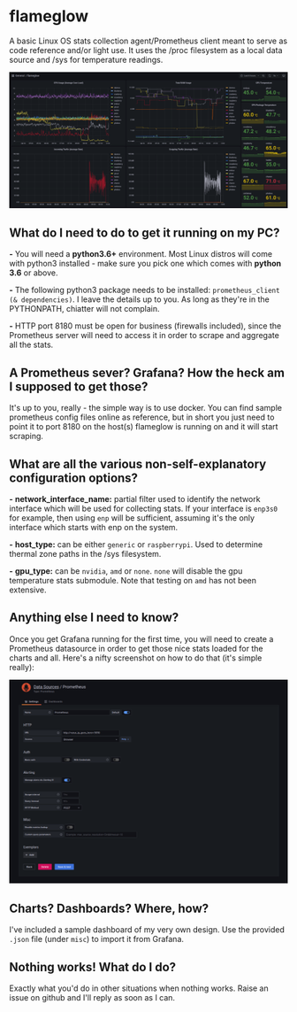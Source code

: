 ﻿# flameglow
A basic Linux OS stats collection agent/Prometheus client meant to serve as code reference and/or light use. It uses the /proc filesystem as a local data source and /sys for temperature readings.

![flameglow_grafana](flameglow_grafana.png)

## What do I need to do to get it running on my PC?

**-** You will need a **python3.6+** environment. Most Linux distros will come with python3 installed - make sure you pick one which comes with **python 3.6** or above.

**-** The following python3 package needs to be installed: `prometheus_client (& dependencies)`. I leave the details up to you. As long as they're in the PYTHONPATH, chiatter will not complain.

**-** HTTP port 8180 must be open for business (firewalls included), since the Prometheus server will need to access it in order to scrape and aggregate all the stats.

## A Prometheus sever? Grafana? How the heck am I supposed to get those?

It's up to you, really - the simple way is to use docker. You can find sample prometheus config files online as reference, but in short you just need to point it to port 8180 on the host(s) flameglow is running on and it will start scraping.

## What are all the various non-self-explanatory configuration options?

**-** **network_interface_name:** partial filter used to identify the network interface which will be used for collecting stats. If your interface is `enp3s0` for example, then using `enp` will be sufficient, assuming it's the only interface which starts with enp on the system.

**-** **host_type:** can be either `generic` or `raspberrypi`. Used to determine thermal zone paths in the /sys filesystem.

**-** **gpu_type:** can be `nvidia`, `amd` or `none`. `none` will disable the gpu temperature stats submodule. Note that testing on `amd` has not been extensive.

## Anything else I need to know?

Once you get Grafana running for the first time, you will need to create a Prometheus datasource in order to get those nice stats loaded for the charts and all. Here's a nifty screenshot on how to do that (it's simple really):

![grafana_datasource](grafana_datasource.png)

## Charts? Dashboards? Where, how?

I've included a sample dashboard of my very own design. Use the provided `.json` file (under `misc`) to import it from Grafana.

## Nothing works! What do I do?

Exactly what you'd do in other situations when nothing works. Raise an issue on github and I'll reply as soon as I can.

